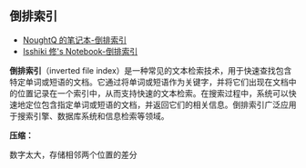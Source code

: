 ## 倒排索引

- [NoughtQ 的笔记本-倒排索引](https://note.noughtq.top/algorithms/ads/3)
- [Isshiki 修's Notebook-倒排索引](https://note.isshikih.top/cour_note/D2CX_AdvancedDataStructure/Lec03/)

**倒排索引**（inverted file index）是一种常见的文本检索技术，用于快速查找包含特定单词或短语的文档。它通过将单词或短语作为关键字，并将它们出现在文档中的位置记录在一个索引中，从而支持快速的文本检索。在搜索过程中，系统可以快速地定位包含指定单词或短语的文档，并返回它们的相关信息。倒排索引广泛应用于搜索引擎、数据库系统和信息检索等领域。

**压缩：**

数字太大，存储相邻两个位置的差分
